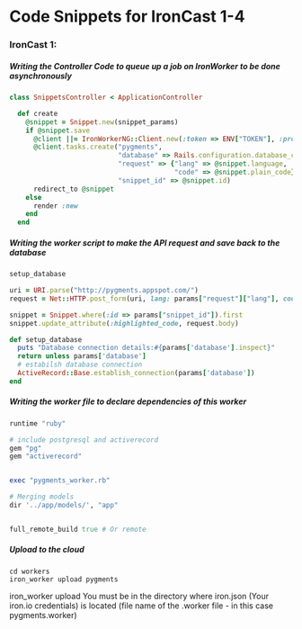Code Snippets for IronCast 1-4
==============================

### IronCast 1:

##### Writing the Controller Code to queue up a job on IronWorker to be done asynchronously

```ruby
class SnippetsController < ApplicationController

  def create
    @snippet = Snippet.new(snippet_params)
    if @snippet.save
      @client ||= IronWorkerNG::Client.new(:token => ENV["TOKEN"], :project_id => ENV["PROJECT_ID"])
      @client.tasks.create("pygments",
                           "database" => Rails.configuration.database_configuration[Rails.env], # This sends in database credentials
                           "request" => {"lang" => @snippet.language,
                                         "code" => @snippet.plain_code},
                           "snippet_id" => @snippet.id)
      redirect_to @snippet
    else
      render :new
    end
  end

```

##### Writing the worker script to make the API request and save back to the database

```ruby
setup_database

uri = URI.parse("http://pygments.appspot.com/")
request = Net::HTTP.post_form(uri, lang: params["request"]["lang"], code: params["request"]["code"])

snippet = Snippet.where(:id => params["snippet_id"]).first
snippet.update_attribute(:highlighted_code, request.body)
```

```ruby 
def setup_database
  puts "Database connection details:#{params['database'].inspect}"
  return unless params['database']
  # estabilsh database connection
  ActiveRecord::Base.establish_connection(params['database'])
end
```

##### Writing the worker file to declare dependencies of this worker

```ruby
runtime "ruby"

# include postgresql and activerecord
gem "pg"
gem "activerecord"


exec "pygments_worker.rb"

# Merging models
dir '../app/models/', "app"


full_remote_build true # Or remote

```

##### Upload to the cloud
```
cd workers
iron_worker upload pygments 
```
iron_worker upload You must be in the directory where iron.json (Your iron.io credentials) is located
(file name of the .worker file - in this case pygments.worker)

